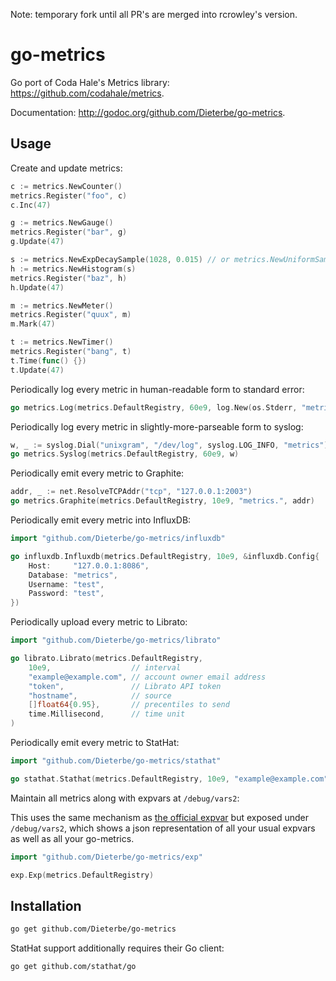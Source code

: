 Note: temporary fork until all PR's are merged into rcrowley's version.

go-metrics
==========

Go port of Coda Hale's Metrics library: <https://github.com/codahale/metrics>.

Documentation: <http://godoc.org/github.com/Dieterbe/go-metrics>.

Usage
-----

Create and update metrics:

```go
c := metrics.NewCounter()
metrics.Register("foo", c)
c.Inc(47)

g := metrics.NewGauge()
metrics.Register("bar", g)
g.Update(47)

s := metrics.NewExpDecaySample(1028, 0.015) // or metrics.NewUniformSample(1028)
h := metrics.NewHistogram(s)
metrics.Register("baz", h)
h.Update(47)

m := metrics.NewMeter()
metrics.Register("quux", m)
m.Mark(47)

t := metrics.NewTimer()
metrics.Register("bang", t)
t.Time(func() {})
t.Update(47)
```

Periodically log every metric in human-readable form to standard error:

```go
go metrics.Log(metrics.DefaultRegistry, 60e9, log.New(os.Stderr, "metrics: ", log.Lmicroseconds))
```

Periodically log every metric in slightly-more-parseable form to syslog:

```go
w, _ := syslog.Dial("unixgram", "/dev/log", syslog.LOG_INFO, "metrics")
go metrics.Syslog(metrics.DefaultRegistry, 60e9, w)
```

Periodically emit every metric to Graphite:

```go
addr, _ := net.ResolveTCPAddr("tcp", "127.0.0.1:2003")
go metrics.Graphite(metrics.DefaultRegistry, 10e9, "metrics.", addr)
```

Periodically emit every metric into InfluxDB:

```go
import "github.com/Dieterbe/go-metrics/influxdb"

go influxdb.Influxdb(metrics.DefaultRegistry, 10e9, &influxdb.Config{
    Host:     "127.0.0.1:8086",
    Database: "metrics",
    Username: "test",
    Password: "test",
})
```

Periodically upload every metric to Librato:

```go
import "github.com/Dieterbe/go-metrics/librato"

go librato.Librato(metrics.DefaultRegistry,
    10e9,                  // interval
    "example@example.com", // account owner email address
    "token",               // Librato API token
    "hostname",            // source
    []float64{0.95},       // precentiles to send
    time.Millisecond,      // time unit
)
```

Periodically emit every metric to StatHat:

```go
import "github.com/Dieterbe/go-metrics/stathat"

go stathat.Stathat(metrics.DefaultRegistry, 10e9, "example@example.com")
```

Maintain all metrics along with expvars at `/debug/vars2`:

This uses the same mechanism as [the official expvar](http://golang.org/pkg/expvar/)
but exposed under `/debug/vars2`, which shows a json representation of all your usual expvars
as well as all your go-metrics.


```go
import "github.com/Dieterbe/go-metrics/exp"

exp.Exp(metrics.DefaultRegistry)
```

Installation
------------

```sh
go get github.com/Dieterbe/go-metrics
```

StatHat support additionally requires their Go client:

```sh
go get github.com/stathat/go
```
